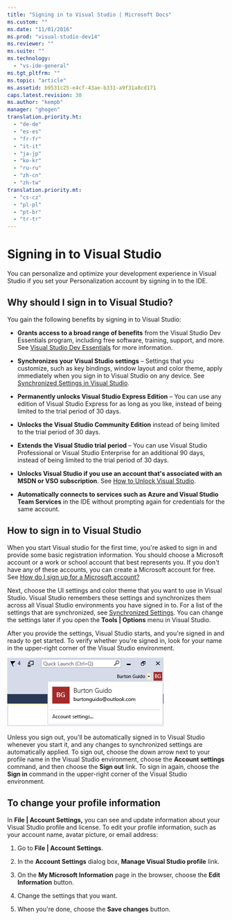 ```yaml
---
title: "Signing in to Visual Studio | Microsoft Docs"
ms.custom: ""
ms.date: "11/01/2016"
ms.prod: "visual-studio-dev14"
ms.reviewer: ""
ms.suite: ""
ms.technology: 
  - "vs-ide-general"
ms.tgt_pltfrm: ""
ms.topic: "article"
ms.assetid: b9531c25-e4cf-43ae-b331-a9f31a8cd171
caps.latest.revision: 30
ms.author: "kempb"
manager: "ghogen"
translation.priority.ht: 
  - "de-de"
  - "es-es"
  - "fr-fr"
  - "it-it"
  - "ja-jp"
  - "ko-kr"
  - "ru-ru"
  - "zh-cn"
  - "zh-tw"
translation.priority.mt: 
  - "cs-cz"
  - "pl-pl"
  - "pt-br"
  - "tr-tr"
---
```

# Signing in to Visual Studio
You can personalize and optimize your development experience in Visual Studio if you set your Personalization account by signing in to the IDE.  
  
## Why should I sign in to Visual Studio?  
 You gain the following benefits by signing in to Visual Studio:  
  
-   **Grants access to a broad range of benefits** from the Visual Studio Dev Essentials program, including free software, training, support, and more. See [Visual Studio Dev Essentials](http://aka.ms/vsdevhelp) for more information.  
  
-   **Synchronizes your Visual Studio settings** – Settings that you customize, such as key bindings, window layout and color theme, apply immediately when you sign in to Visual Studio on any device. See [Synchronized Settings in Visual Studio](http://msdn.microsoft.com/library/dn135229%28v=vs.120%29.aspx).  
  
-   **Permanently unlocks Visual Studio Express Edition** – You can use any edition of Visual Studio Express for as long as you like, instead of being limited to the trial period of 30 days.  
  
-   **Unlocks the Visual Studio Community Edition** instead of being limited to the trial period of 30 days.  
  
-   **Extends the Visual Studio trial period** – You can use Visual Studio Professional or Visual Studio Enterprise for an additional 90 days, instead of being limited to the trial period of 30 days.  
  
-   **Unlocks Visual Studio if you use an account that's associated with an MSDN or VSO subscription**. See [How to Unlock Visual Studio](../ide/how-to-unlock-visual-studio.md).  
  
-   **Automatically connects to services such as Azure and Visual Studio Team Services** in the IDE without prompting again for credentials for the same account.  
  
## How to sign in to Visual Studio  
 When you start Visual studio for the first time, you're asked to sign in and provide some basic registration information. You should choose a Microsoft account or a work or school account that best represents you. If you don't have any of these accounts, you can create a Microsoft account for free. See [How do I sign up for a Microsoft account?](http://windows.microsoft.com/en-us/windows-live/sign-up-create-account-how)  
  
 Next, choose the UI settings and color theme that you want to use in Visual Studio. Visual Studio remembers these settings and synchronizes them across all Visual Studio environments you have signed in to. For a list of the settings that are synchronized, see [Synchronized Settings](../ide/synchronized-settings-in-visual-studio.md). You can change the settings later if you open the **Tools &#124; Options** menu in Visual Studio.  
  
 After you provide the settings, Visual Studio starts, and you're signed in and ready to get started. To verify whether you're signed in, look for your name in the upper-right corner of the Visual Studio environment.  
  
 ![Currentlly logged in user](../ide/media/vs2015_username.png "VS2015_UserName")  
  
 Unless you sign out, you'll be automatically signed in to Visual Studio whenever you start it, and any changes to synchronized settings are automatically applied. To sign out, choose the down arrow next to your profile name in the Visual Studio environment, choose the **Account settings** command, and then choose the **Sign out** link. To sign in again, choose the **Sign in** command in the upper-right corner of the Visual Studio environment.  
  
## To change your profile information  
 In **File &#124; Account Settings,** you can see and update information about your Visual Studio profile and license. To edit your profile information, such as your account name, avatar picture, or email address:  
  
1.  Go to **File &#124; Account Settings**.  
  
2.  In the **Account Settings** dialog box, **Manage Visual Studio profile** link.  
  
3.  On the **My Microsoft Information** page in the browser, choose the **Edit Information** button.  
  
4.  Change the settings that you want.  
  
5.  When you're done, choose the **Save changes** button.